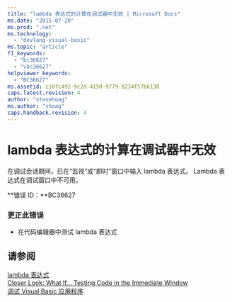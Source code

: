 ```yaml
---
title: "lambda 表达式的计算在调试器中无效 | Microsoft Docs"
ms.date: "2015-07-20"
ms.prod: ".net"
ms.technology: 
  - "devlang-visual-basic"
ms.topic: "article"
f1_keywords: 
  - "bc36627"
  - "vbc36627"
helpviewer_keywords: 
  - "BC36627"
ms.assetid: c10fc492-9c2d-4150-9779-8234f57b6138
caps.latest.revision: 4
author: "stevehoag"
ms.author: "shoag"
caps.handback.revision: 4
---
```

# lambda 表达式的计算在调试器中无效
在调试会话期间，已在“监视”或“即时”窗口中输入 lambda 表达式。 Lambda 表达式在调试窗口中不可用。  
  
 **错误 ID：**BC36627  
  
### 更正此错误  
  
-   在代码编辑器中测试 lambda 表达式  
  
## 请参阅  
 [lambda 表达式](../../visual-basic/programming-guide/language-features/procedures/lambda-expressions.md)   
 [Closer Look: What If... Testing Code in the Immediate Window](http://msdn.microsoft.com/zh-cn/3613a627-09a4-44e1-9cc2-f2a29f4e0744)   
 [调试 Visual Basic 应用程序](../../visual-basic/developing-apps/debugging.md)